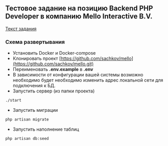 ## Тестовое задание на позицию Backend PHP Developer в компанию Mello Interactive B.V.

[Текст задания](/public/Backend_PHP_Developer_Laravel_Test_Assignment_Email_Mello_Recruitment.pdf)  

### Схема развертывания

- Установить Docker и Docker-compose
- Клонировать проект [https://github.com/sachkov/mello](https://github.com/sachkov/mello.git)  
- Переименовать **.env.example** в **.env**
- В зависимости от конфигурации вашей системы возможно необходимо будет необходимо изменить адрес локальной сети для подключения к БД.
- Запустить сервер (из папки проекта)
```bash
./start
```
- Запустить миграции
```bash
php artisan migrate
```
- Запустить наполнение таблиц
```bash
php artisan db:seed
```
